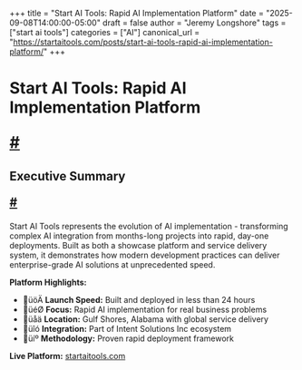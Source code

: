 +++
title = "Start AI Tools: Rapid AI Implementation Platform"
date = "2025-09-08T14:00:00-05:00"
draft = false
author = "Jeremy Longshore"
tags = ["start ai tools"]
categories = ["AI"]
canonical_url = "https://startaitools.com/posts/start-ai-tools-rapid-ai-implementation-platform/"
+++

<h1 id="start-ai-tools-rapid-ai-implementation-platform">
 Start AI Tools: Rapid AI Implementation Platform
<p><a class="anchor" href="#start-ai-tools-rapid-ai-implementation-platform">#</a></p>
</h1>
<h2 id="executive-summary">
 Executive Summary
<p><a class="anchor" href="#executive-summary">#</a></p>
</h2>
<p>Start AI Tools represents the evolution of AI implementation - transforming complex AI integration from months-long projects into rapid, day-one deployments. Built as both a showcase platform and service delivery system, it demonstrates how modern development practices can deliver enterprise-grade AI solutions at unprecedented speed.</p>
<p><strong>Platform Highlights:</strong></p>
<ul>
<li>üöÄ <strong>Launch Speed:</strong> Built and deployed in less than 24 hours</li>
<li>üéØ <strong>Focus:</strong> Rapid AI implementation for real business problems</li>
<li>üåä <strong>Location:</strong> Gulf Shores, Alabama with global service delivery</li>
<li>üîó <strong>Integration:</strong> Part of Intent Solutions Inc ecosystem</li>
<li>üíº <strong>Methodology:</strong> Proven rapid deployment framework</li>
</ul>
<p><strong>Live Platform:</strong> <a href="https://startaitools.com">startaitools.com</a></p>

